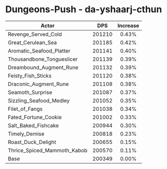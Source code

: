 # Dungeons-Push - da-yshaarj-cthun
| Actor | DPS | Increase |
|---|:---:|:---:|
|Revenge_Served_Cold|201210|0.43%|
|Great_Cerulean_Sea|201185|0.42%|
|Aromatic_Seafood_Platter|201141|0.40%|
|Thousandbone_Tongueslicer|201139|0.39%|
|Dreambound_Augment_Rune|201132|0.39%|
|Feisty_Fish_Sticks|201120|0.38%|
|Draconic_Augment_Rune|201108|0.38%|
|Seamoth_Surprise|201087|0.37%|
|Sizzling_Seafood_Medley|201052|0.35%|
|Filet_of_Fangs|201038|0.34%|
|Fated_Fortune_Cookie|201002|0.33%|
|Salt_Baked_Fishcake|200944|0.30%|
|Timely_Demise|200818|0.23%|
|Roast_Duck_Delight|200655|0.15%|
|Thrice_Spiced_Mammoth_Kabob|200570|0.11%|
|Base|200349|0.00%|
